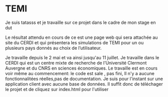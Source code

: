 # TEMI
Je suis tatasss et je travaille sur ce projet dans le cadre de mon stage en dut

Le résultat attendu  en cours de ce est une page web qui sera attachée au site du CERDI 
et qui présentera les simulations de TEMI pour un ou plusieurs pays donnés au choix de l’utilisateur. 

Je travaille depuis le 2 mai et va ainsi jusqu'au 11 juillet.
Je travaille dans le CERDI qui est un centre mixte de recherche de l’Université Clermont Auvergne et du CNRS en sciences économiques.
Le travaille est en cours voir même au commencement:
le code est sale , pas fini, Il n'y a aucune fonctionnalitées réelles,pas de documentation.
Je suis pour l'instant sur une application client avec aucune base de données.
Il suffit donc de téléchager le projet et de cliquez sur index.html pour l'utiliser

